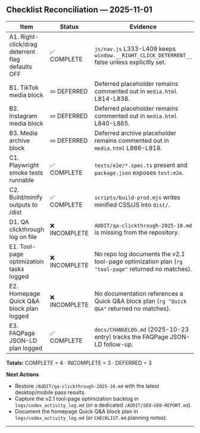 ## Checklist Reconciliation — 2025-11-01

| Item | Status | Evidence |
| --- | --- | --- |
| A1. Right-click/drag deterrent flag defaults OFF | ✅ COMPLETE | `js/nav.js` L333-L409 keeps `window.__RIGHT_CLICK_DETERRENT__` false unless explicitly set. |
| B1. TikTok media block | 💤 DEFERRED | Deferred placeholder remains commented out in `media.html` L814-L838. |
| B2. Instagram media block | 💤 DEFERRED | Deferred placeholder remains commented out in `media.html` L840-L865. |
| B3. Media archive block | 💤 DEFERRED | Deferred archive placeholder remains commented out in `media.html` L866-L918. |
| C1. Playwright smoke tests runnable | ✅ COMPLETE | `tests/e2e/*.spec.ts` present and `package.json` exposes `test:e2e`. |
| C2. Build/minify outputs to /dist | ✅ COMPLETE | `scripts/build-prod.mjs` writes minified CSS/JS into `dist/`. |
| D1. QA clickthrough log on file | ❌ INCOMPLETE | `AUDIT/qa-clickthrough-2025-10.md` is missing from the repository. |
| E1. Tool-page optimization tasks logged | ❌ INCOMPLETE | No repo log documents the v2.1 tool-page optimization plan (`rg "tool-page"` returned no matches). |
| E2. Homepage Quick Q&A block plan logged | ❌ INCOMPLETE | No documentation references a Quick Q&A block plan (`rg "Quick Q&A"` returned no matches). |
| E3. FAQPage JSON-LD plan logged | ✅ COMPLETE | `docs/CHANGELOG.md` (2025-10-23 entry) tracks the FAQPage JSON-LD follow-up. |

**Totals:** COMPLETE = 4 · INCOMPLETE = 3 · DEFERRED = 3

**Next Actions**
- Restore `/AUDIT/qa-clickthrough-2025-10.md` with the latest desktop/mobile pass results.
- Capture the v2.1 tool-page optimization backlog in `logs/codex_activity_log.md` (or a dedicated `/AUDIT/SEO-GEO-REPORT.md`).
- Document the homepage Quick Q&A block plan in `logs/codex_activity_log.md` (or `CHECKLIST.md` planning notes).

---
